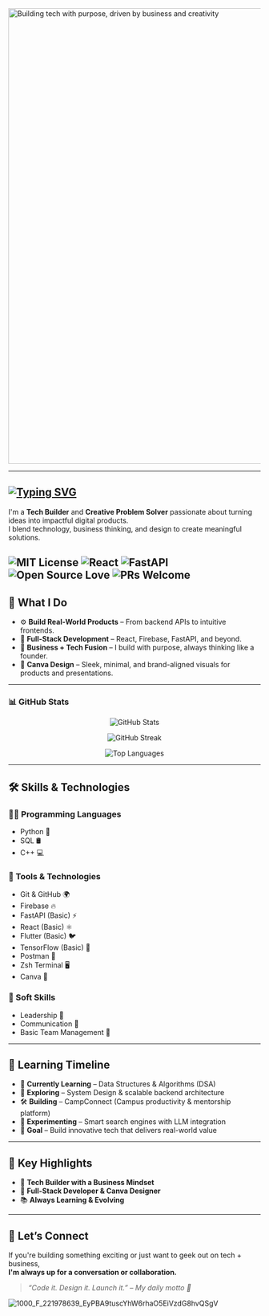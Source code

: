 <img width="908" alt="Building tech with purpose, driven by business and creativity" src="https://github.com/user-attachments/assets/b963b741-5fc2-4211-a7f2-c4960b2bd348" />

---
[![Typing SVG](https://readme-typing-svg.herokuapp.com?font=Courier+New&size=25&pause=1000&color=FFFFFF&vCenter=true&width=435&lines=Hey+there!+I'm+Sanjay;Welcome+to+my+GitHub+Profile)](https://git.io/typing-svg)
---
I'm a **Tech Builder** and **Creative Problem Solver** passionate about turning ideas into impactful digital products.  
I blend technology, business thinking, and design to create meaningful solutions.

![MIT License](https://img.shields.io/badge/license-MIT-blue.svg)
![React](https://img.shields.io/badge/frontend-React-blue)
![FastAPI](https://img.shields.io/badge/backend-FastAPI-green)
![Open Source Love](https://img.shields.io/badge/Open%20Source-%F0%9F%92%96-blue)
![PRs Welcome](https://img.shields.io/badge/PRs-welcome-brightgreen.svg)
---

## 🚀 What I Do

- ⚙️ **Build Real-World Products** – From backend APIs to intuitive frontends.
- 📱 **Full-Stack Development** – React, Firebase, FastAPI, and beyond.
- 💼 **Business + Tech Fusion** – I build with purpose, always thinking like a founder.
- 🎨 **Canva Design** – Sleek, minimal, and brand-aligned visuals for products and presentations.

---



### 📊 GitHub Stats

<!-- Stats -->
<p align="center">
  <img src="https://github-readme-stats.vercel.app/api?username=Sanjay16C&show_icons=true&theme=tokyonight" alt="GitHub Stats" />
</p>


<!-- Streak -->
<p align="center">
  <img src="https://github-readme-streak-stats.herokuapp.com/?user=<Sanjay16C>&theme=tokyonight" alt="GitHub Streak" />
</p>

<!-- Top Languages -->
<p align="center">
  <img src="https://github-readme-stats.vercel.app/api/top-langs/?username=Sanjay16C&layout=compact&theme=tokyonight" alt="Top Languages" />
</p>


---

## 🛠️ Skills & Technologies

### 👨‍💻 Programming Languages
- Python 🐍
- SQL 🛢️
- C++ 💻

### 🧰 Tools & Technologies
- Git & GitHub 🌍
- Firebase 🔥
- FastAPI (Basic) ⚡
- React (Basic) ⚛️
- Flutter (Basic) 🐦
- TensorFlow (Basic) 🤖
- Postman 📮
- Zsh Terminal 🖥️
- Canva 🎨

### 💬 Soft Skills
- Leadership 🧭
- Communication 💬
- Basic Team Management 🤝

---

## 🧭 Learning Timeline

- 📌 **Currently Learning** – Data Structures & Algorithms (DSA)
- 🧠 **Exploring** – System Design & scalable backend architecture
- 🛠️ **Building** – CampConnect (Campus productivity & mentorship platform)
- 💬 **Experimenting** – Smart search engines with LLM integration
- 🎯 **Goal** – Build innovative tech that delivers real-world value

---

## 📍 Key Highlights

- 🚀 **Tech Builder with a Business Mindset**
- 🎨 **Full-Stack Developer & Canva Designer**
- 📚 **Always Learning & Evolving**

---

## 🤝 Let’s Connect

If you're building something exciting or just want to geek out on tech + business,  
**I'm always up for a conversation or collaboration.**

> _“Code it. Design it. Launch it.” – My daily motto 🚀_

![1000_F_221978639_EyPBA9tuscYhW6rhaO5EiVzdG8hvQSgV](https://github.com/user-attachments/assets/2d0290bb-2d69-423b-b01c-27266e64b073)


<!--
**Sanjay16C/Sanjay16C** is a ✨ _special_ ✨ repository because its `README.md` (this file) appears on your GitHub profile.

Here are some ideas to get you started:

- 🔭 I’m currently working on ...
- 🌱 I’m currently learning ...
- 👯 I’m looking to collaborate on ...
- 🤔 I’m looking for help with ...
- 💬 Ask me about ...
- 📫 How to reach me: ...
- 😄 Pronouns: ...
- ⚡ Fun fact: ...
-->
